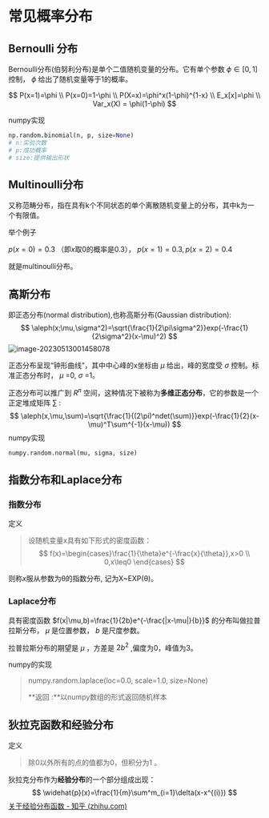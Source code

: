 # 常见概率分布

## Bernoulli 分布

Bernoulli分布(伯努利分布)是单个二值随机变量的分布。它有单个参数 $\phi \in [0,1]$ 控制， $\phi$ 给出了随机变量等于1的概率。

$$
P(x=1)=\phi \\
P(x=0)=1-\phi \\
P(X=x)=\phi^x(1-\phi)^{1-x} \\
E_x[x]=\phi \\
Var_x(X) = \phi(1-\phi)
$$

numpy实现

```python
np.random.binomial(n, p, size=None)
# n:实验次数
# p:成功概率
# size:提供输出形状
```

## Multinoulli分布

又称范畴分布，指在具有k个不同状态的单个离散随机变量上的分布，其中k为一个有限值。

举个例子

$p(x=0)=0.3$ （即$x$取0的概率是0.3）， $p(x=1)=0.3, p(x=2)=0.4$ 

就是multinoulli分布。

## 高斯分布

即正态分布(normal distribution),也称高斯分布(Gaussian distribution):
$$
\aleph(x;\mu,\sigma^2)=\sqrt{\frac{1}{2\pi\sigma^2}}exp(-\frac{1}{2\sigma^2}(x-\mu)^2)
$$
![image-20230513001458078](C:\Users\nayun\AppData\Roaming\Typora\typora-user-images\image-20230513001458078.png)

正态分布呈现“钟形曲线”，其中中心峰的x坐标由 $\mu$ 给出，峰的宽度受 $\sigma$ 控制。标准正态分布时， $\mu$ =0, $\sigma$ =1。

 正态分布可以推广到 $R^n$ 空间，这种情况下被称为**多维正态分布**，它的参数是一个正定堆成矩阵 $\sum$ :
$$
\aleph(x,\mu,\sum)=\sqrt{\frac{1}{(2\pi)^ndet(\sum)}}exp(-\frac{1}{2}(x-\mu)^T\sum^{-1}(x-\mu))
$$
numpy实现

```python
numpy.random.normal(mu, sigma, size)
```

## 指数分布和Laplace分布

### 指数分布

定义

>设随机变量x具有如下形式的密度函数：
>$$
>f(x)=\begin{cases}\frac{1}{\theta}e^{-\frac{x}{\theta}},x>0 \\ 
>0,x\leq0 \end{cases}
>$$

则称$x$服从参数为θ的指数分布, 记为X~EXP(θ)。

### Laplace分布

具有密度函数 $f(x|\mu,b)=\frac{1}{2b}e^{-\frac{|x-\mu|}{b}}$ 的分布叫做拉普拉斯分布， $\mu$ 是位置参数， $b$ 是尺度参数。

拉普拉斯分布的期望是 $\mu$ ，方差是 $2b^2$ ,偏度为0，峰值为3。

numpy的实现

> numpy.random.laplace(loc=0.0, scale=1.0, size=None)
>
> **返回 :**以numpy数组的形式返回随机样本

## 狄拉克函数和经验分布

定义

> 除0以外所有的点的值都为0，但积分为1 。

狄拉克分布作为**经验分布**的一个部分组成出现：
$$
\widehat{p}(x)=\frac{1}{m}\sum^m_{i=1}\delta(x-x^{(i)})
$$
[关于经验分布函数 - 知乎 (zhihu.com)](https://zhuanlan.zhihu.com/p/353234922)
